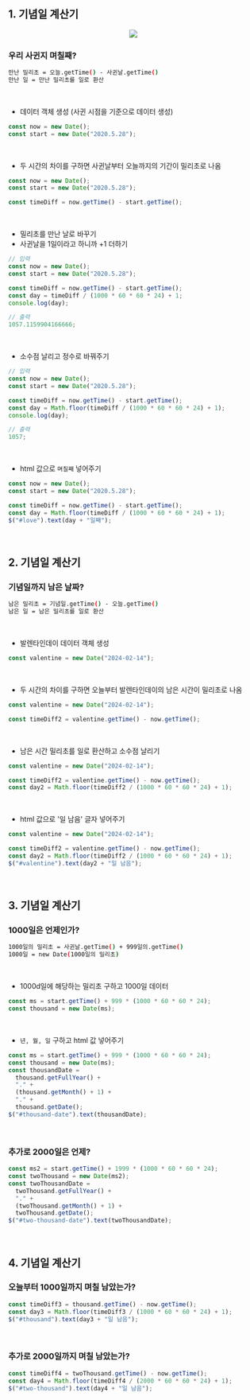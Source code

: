 ## 1. 기념일 계산기

<p align="center">
  <img src="https://user-images.githubusercontent.com/117449788/233092131-8df94493-4aba-4e8c-9d07-4e5b54b52fac.png">
</p>

### 우리 사귄지 며칠째?

```bash
만난 밀리초 = 오늘.getTime() - 사귄날.getTime()
만난 일 = 만난 밀리초를 일로 환산
```

<br>

- 데이터 객체 생성 (사귄 시점을 기준으로 데이터 생성)

```javascript
const now = new Date();
const start = new Date("2020.5.28");
```

<br>

- 두 시간의 차이를 구하면 사귄날부터 오늘까지의 기간이 밀리초로 나옴

```javascript
const now = new Date();
const start = new Date("2020.5.28");

const timeDiff = now.getTime() - start.getTime();
```

<br>

- 밀리초를 만난 날로 바꾸기
- 사귄날을 1일이라고 하니까 +1 더하기

```javascript
// 입력
const now = new Date();
const start = new Date("2020.5.28");

const timeDiff = now.getTime() - start.getTime();
const day = timeDiff / (1000 * 60 * 60 * 24) + 1;
console.log(day);

// 출력
1057.1159904166666;
```

<br>

- 소수점 날리고 정수로 바꿔주기

```javascript
// 입력
const now = new Date();
const start = new Date("2020.5.28");

const timeDiff = now.getTime() - start.getTime();
const day = Math.floor(timeDiff / (1000 * 60 * 60 * 24) + 1);
console.log(day);

// 출력
1057;
```

<br>

- html 값으로 `며칠째` 넣어주기

```javascript
const now = new Date();
const start = new Date("2020.5.28");

const timeDiff = now.getTime() - start.getTime();
const day = Math.floor(timeDiff / (1000 * 60 * 60 * 24) + 1);
$("#love").text(day + "일째");
```

<br>

## 2. 기념일 계산기

### 기념일까지 남은 날짜?

```bash
남은 밀리초 = 기념일.getTime() - 오늘.getTime()
남은 일 = 남은 밀리초를 일로 환산
```

<br>

- 발렌타인데이 데이터 객체 생성

```javascript
const valentine = new Date("2024-02-14");
```

<br>

- 두 시간의 차이를 구하면 오늘부터 발렌타인데이의 남은 시간이 밀리초로 나옴

```javascript
const valentine = new Date("2024-02-14");

const timeDiff2 = valentine.getTime() - now.getTime();
```

<br>

- 남은 시간 밀리초를 일로 환산하고 소수점 날리기

```javascript
const valentine = new Date("2024-02-14");

const timeDiff2 = valentine.getTime() - now.getTime();
const day2 = Math.floor(timeDiff2 / (1000 * 60 * 60 * 24) + 1);
```

<br>

- html 값으로 '일 남음' 글자 넣어주기

```javascript
const valentine = new Date("2024-02-14");

const timeDiff2 = valentine.getTime() - now.getTime();
const day2 = Math.floor(timeDiff2 / (1000 * 60 * 60 * 24) + 1);
$("#valentine").text(day2 + "일 남음");
```

<br>

## 3. 기념일 계산기

### 1000일은 언제인가?

```bash
1000일의 밀리초 = 사귄날.getTime() + 999일의.getTime()
1000일 = new Date(1000일의 밀리초)
```

<br>

- 1000d일에 해당하는 밀리초 구하고 1000일 데이터

```javascript
const ms = start.getTime() + 999 * (1000 * 60 * 60 * 24);
const thousand = new Date(ms);
```

<br>

- `년, 월, 일` 구하고 html 값 넣어주기

```javascript
const ms = start.getTime() + 999 * (1000 * 60 * 60 * 24);
const thousand = new Date(ms);
const thousandDate =
  thousand.getFullYear() +
  "." +
  (thousand.getMonth() + 1) +
  "." +
  thousand.getDate();
$("#thousand-date").text(thousandDate);
```

<br>

### 추가로 2000일은 언제?

```javascript
const ms2 = start.getTime() + 1999 * (1000 * 60 * 60 * 24);
const twoThousand = new Date(ms2);
const twoThousandDate =
  twoThousand.getFullYear() +
  "." +
  (twoThousand.getMonth() + 1) +
  twoThousand.getDate();
$("#two-thousand-date").text(twoThousandDate);
```

<br>

## 4. 기념일 계산기

### 오늘부터 1000일까지 며칠 남았는가?

```javascript
const timeDiff3 = thousand.getTime() - now.getTime();
const day3 = Math.floor(timeDiff3 / (1000 * 60 * 60 * 24) + 1);
$("#thousand").text(day3 + "일 남음");
```

<br>

### 추가로 2000일까지 며칠 남았는가?

```javascript
const timeDiff4 = twoThousand.getTime() - now.getTime();
const day4 = Math.floor(timeDiff4 / (2000 * 60 * 60 * 24) + 1);
$("#two-thousand").text(day4 + "일 남음");
```
